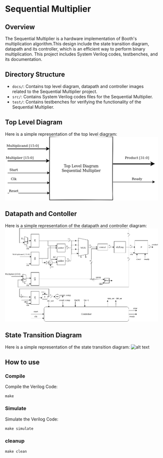 # Sequential Multiplier

## Overview

The Sequential Multiplier is a hardware implementation of Booth's multiplication algorithm.This design include the state transition diagram, datapath and its controller, which is an efficient way to perform binary multiplication. This project includes System Verilog codes, testbenches, and its documentation.

## Directory Structure

- `docs/`: Contains top level diagram, datapath and controller images related to the Sequential Multiplier project.
- `src/`: Contains System Verilog codes files for the Sequential Multiplier.
- `test/`: Contains testbenches for verifying the functionality of the Sequential Multiplier.

## Top Level Diagram
Here is a simple representation of the top level diagram:
![alt text](docs/top_level_diagram(2).png)

## Datapath and Contoller
Here is a simple representation of the datapath and controller diagram:
![alt text](docs/datapath.png)

## State Transition Diagram
Here is a simple representation of the state transition diagram:
![alt text](docs/controller(2).png)


## How to use

### Compile
Compile the Verilog Code:
```
make 
```

### Simulate
Simulate the Verilog Code:
```
make simulate
```

### cleanup
```
make clean
```